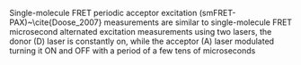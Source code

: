 Single-molecule FRET periodic acceptor excitation (smFRET-PAX)~\cite{Doose_2007} measurements are similar to single-molecule FRET microsecond alternated excitation measurements using two lasers, the
donor (D) laser is constantly on, while the acceptor (A) laser modulated
turning it ON and OFF with a period of a few tens of microseconds